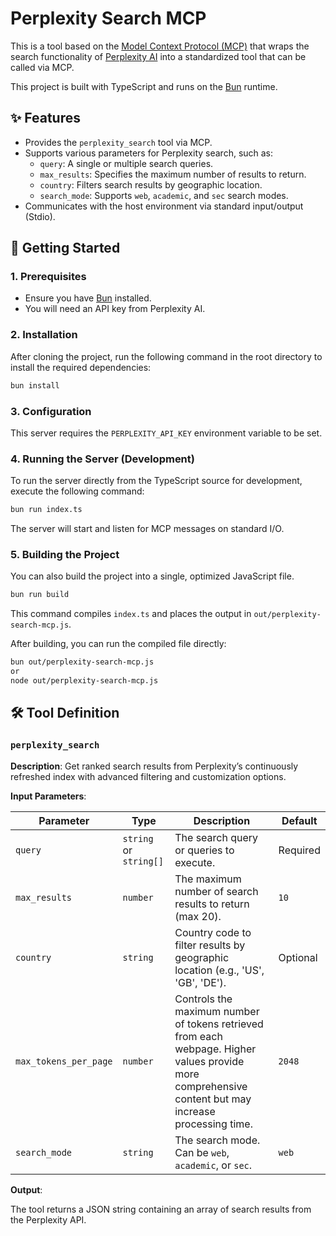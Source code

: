 # Perplexity Search MCP

This is a tool based on the [Model Context Protocol (MCP)](https://modelcontextprotocol.io/docs/getting-started/intro) that wraps the search functionality of [Perplexity AI](https://www.perplexity.ai/) into a standardized tool that can be called via MCP.

This project is built with TypeScript and runs on the [Bun](https://bun.sh/) runtime.

## ✨ Features

-   Provides the `perplexity_search` tool via MCP.
-   Supports various parameters for Perplexity search, such as:
    -   `query`: A single or multiple search queries.
    -   `max_results`: Specifies the maximum number of results to return.
    -   `country`: Filters search results by geographic location.
    -   `search_mode`: Supports `web`, `academic`, and `sec` search modes.
-   Communicates with the host environment via standard input/output (Stdio).

## 🚀 Getting Started

### 1. Prerequisites

-   Ensure you have [Bun](https://bun.sh/docs/installation) installed.
-   You will need an API key from Perplexity AI.

### 2. Installation

After cloning the project, run the following command in the root directory to install the required dependencies:

```bash
bun install
```

### 3. Configuration

This server requires the `PERPLEXITY_API_KEY` environment variable to be set.

### 4. Running the Server (Development)

To run the server directly from the TypeScript source for development, execute the following command:

```bash
bun run index.ts
```

The server will start and listen for MCP messages on standard I/O.

### 5. Building the Project

You can also build the project into a single, optimized JavaScript file.

```bash
bun run build
```

This command compiles `index.ts` and places the output in `out/perplexity-search-mcp.js`.

After building, you can run the compiled file directly:

```bash
bun out/perplexity-search-mcp.js
or
node out/perplexity-search-mcp.js
```

## 🛠️ Tool Definition

### `perplexity_search`

**Description**: Get ranked search results from Perplexity’s continuously refreshed index with advanced filtering and customization options.

**Input Parameters**:

| Parameter             | Type                 | Description                                                                                                     | Default  |
| --------------------- | -------------------- | --------------------------------------------------------------------------------------------------------------- | -------- |
| `query`               | `string` or `string[]` | The search query or queries to execute.                                                                         | Required |
| `max_results`         | `number`             | The maximum number of search results to return (max 20).                                                        | `10`     |
| `country`             | `string`             | Country code to filter results by geographic location (e.g., 'US', 'GB', 'DE').                                 | Optional |
| `max_tokens_per_page` | `number`             | Controls the maximum number of tokens retrieved from each webpage. Higher values provide more comprehensive content but may increase processing time. | `2048`   |
| `search_mode`         | `string`             | The search mode. Can be `web`, `academic`, or `sec`.                                                            | `web`    |

**Output**:

The tool returns a JSON string containing an array of search results from the Perplexity API.
